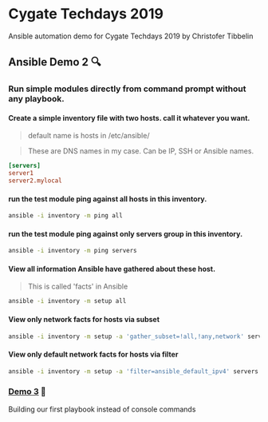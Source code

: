 # Cygate Techdays 2019
Ansible automation demo for Cygate Techdays 2019 by Christofer Tibbelin

## Ansible Demo 2 :mag:

### Run simple modules directly from command prompt without any playbook.

#### Create a simple inventory file with two hosts. call it whatever you want.
> default name is hosts in /etc/ansible/

> These are DNS names in my case. Can be IP, SSH or Ansible names.
```INI
[servers]
server1
server2.mylocal
```

#### run the test module ping against all hosts in this inventory.
```sh
ansible -i inventory -m ping all
```

#### run the test module ping against only servers group in this inventory.
```sh
ansible -i inventory -m ping servers
```

#### View all information Ansible have gathered about these host.
>  This is called 'facts' in Ansible
```sh
ansible -i inventory -m setup all
```

#### View only network facts for hosts via subset
```sh
ansible -i inventory -m setup -a 'gather_subset=!all,!any,network' servers
```

#### View only default network facts for hosts via filter
```sh
ansible -i inventory -m setup -a 'filter=ansible_default_ipv4' servers
```

### [Demo 3](../demo3/) :book:
Building our first playbook instead of console commands
